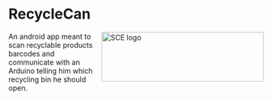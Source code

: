 # RecycleCan
<img src="https://upload.wikimedia.org/wikipedia/he/4/44/SCE_logo.png" align="right"
     alt="SCE logo" width="320" height="98">
An android app meant to scan recyclable products barcodes and communicate with an Arduino telling him which recycling bin he should open.
